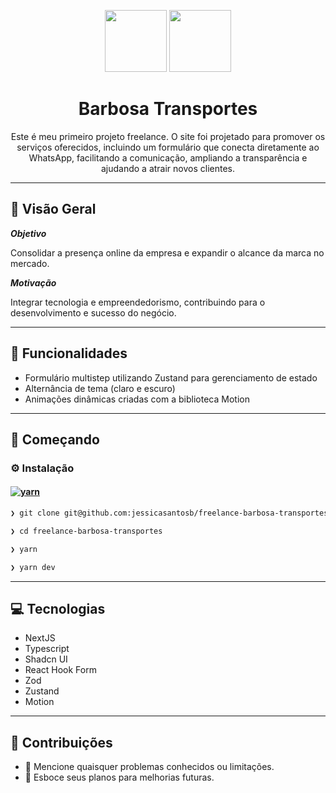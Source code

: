 <p align="center">
   <img src="https://img.icons8.com/?size=100&id=MWiBjkuHeMVq&format=png&color=000000" width="99">
  <img src="https://img.icons8.com/?size=100&id=Xf1sHBmY73hA&format=png&color=000000" width="99">
</p>
<h1 align="center">Barbosa Transportes</h1>
<p align="center">
  Este é meu primeiro projeto freelance. O site foi projetado para promover os serviços oferecidos, incluindo um formulário que conecta diretamente ao WhatsApp, facilitando a comunicação, ampliando a transparência e ajudando a atrair novos clientes.
</p>

---

## 📍 Visão Geral

**_Objetivo_**

Consolidar a presença online da empresa e expandir o alcance da marca no mercado.

**_Motivação_**

Integrar tecnologia e empreendedorismo, contribuindo para o desenvolvimento e sucesso do negócio.

---

## 🧬 Funcionalidades

- Formulário multistep utilizando Zustand para gerenciamento de estado
- Alternância de tema (claro e escuro)
- Animações dinâmicas criadas com a biblioteca Motion

---

## 🚀 Começando

### ⚙️ Instalação

#### [![yarn](https://img.shields.io/badge/Yarn-3775A9.svg?style=flat&logo=Yarn&logoColor=white)](https://github.com/jessicasantosb/freelance-barbosa-transportes)

```sh
❯ git clone git@github.com:jessicasantosb/freelance-barbosa-transportes.git
```

```sh
❯ cd freelance-barbosa-transportes
```

```sh
❯ yarn
```

```sh
❯ yarn dev
```

---

## 💻 Tecnologias

- NextJS
- Typescript
- Shadcn UI
- React Hook Form
- Zod
- Zustand
- Motion

---

## 🤝 Contribuições

- 🔰 Mencione quaisquer problemas conhecidos ou limitações.
- 🐛 Esboce seus planos para melhorias futuras.
